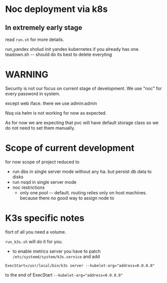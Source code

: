 Noc deployment via k8s
======================

In extremely early stage
------------------------

read `run.sh` for more details.

run_yandex sholud init yandex kubernetes if you already has one.
teadown.sh -- should do its best to delete everyting  


WARNING
=======

Security is not our focus on current stage of development. 
We use "noc" for every password in system. 

except web iface. there we use admin:admin

Nsq via helm is not working for now as expected. 

As for now we are expecting that pvc will have default storage class so we do not need to set them manually.

Scope of current development
=============================

for now scope of project reduced to
- run dbs in single server mode without any ha. but persist db data to disks
- run nsqd in single server mode
- noc restrictions
  - only one pool -- default. routing relies only on host machines. because there no good way to assign node to 


K3s specific notes
==================

fisrt of all you need a volume.

`run_k3s.sh` will do it for you. 

* to enable metrics server you have to patch 
`/etc/systemd/system/k3s.service`
and add 
```
ExecStart=/usr/local/bin/k3s server --kubelet-arg="address=0.0.0.0"
```
to the end of ExecStart
 `--kubelet-arg="address=0.0.0.0"` 
